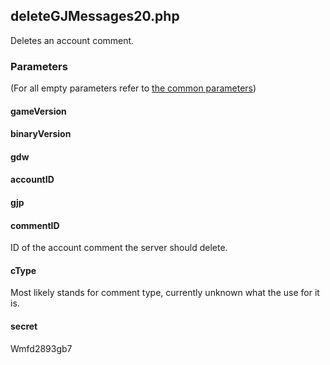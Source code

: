 ## deleteGJMessages20.php
Deletes an account comment.
### Parameters
(For all empty parameters refer to [the common parameters](../../common_parameters.md))
#### gameVersion
#### binaryVersion
#### gdw
#### accountID
#### gjp
#### commentID
ID of the account comment the server should delete.
#### cType
Most likely stands for comment type, currently unknown what the use for it is.
#### secret
Wmfd2893gb7
